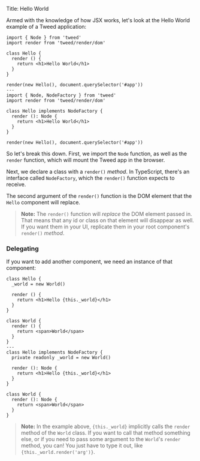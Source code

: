 Title: Hello World

Armed with the knowledge of how JSX works, let's look at the Hello World example of a
Tweed application:

```tweed
import { Node } from 'tweed'
import render from 'tweed/render/dom'

class Hello {
  render () {
    return <h1>Hello World</h1>
  }
}

render(new Hello(), document.querySelector('#app'))
---
import { Node, NodeFactory } from 'tweed'
import render from 'tweed/render/dom'

class Hello implements NodeFactory {
  render (): Node {
    return <h1>Hello World</h1>
  }
}

render(new Hello(), document.querySelector('#app'))
```

So let's break this down. First, we import the `Node` function, as well as the `render`
function, which will mount the Tweed app in the browser.

Next, we declare a class with a `render()` _method_. In TypeScript, there's an interface
called `NodeFactory`, which the `render()` function expects to receive.

The second argument of the `render()` function is the DOM element that the `Hello`
component will replace.

> **Note:** The `render()` function will _replace_ the DOM element passed in. That means
> that any id or class on that element will disappear as well. If you want them in your
> UI, replicate them in your root component's `render()` _method_.

### Delegating
If you want to add another component, we need an instance of that component:

```tweed
class Hello {
  _world = new World()

  render () {
    return <h1>Hello {this._world}</h1>
  }
}

class World {
  render () {
    return <span>World</span>
  }
}
---
class Hello implements NodeFactory {
  private readonly _world = new World()

  render (): Node {
    return <h1>Hello {this._world}</h1>
  }
}

class World {
  render (): Node {
    return <span>World</span>
  }
}
```

> **Note:** In the example above, `{this._world}` implicitly calls the `render` method of
> the `World` class. If you want to call that method something else, or if you need to
> pass some argument to the `World`'s `render` method, you can! You just have to type it
> out, like `{this._world.render('arg')}`.
